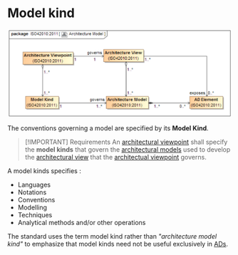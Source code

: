 # Model kind

![Model and model Kind](../Resources/Model_and_model_kind.png)

The conventions governing a model are specified by its **Model Kind**.

> [!IMPORTANT] Requirements
> An [architectural viewpoint](Architecture_Viewpoint.md) shall specify the **model kinds** that govern the [architectural models](Model.md) used to develop the [architectural view](Architecture_View.md) that the [architectual viewpoint](Architecture_Viewpoint.md) governs.

A model kinds specifies :

- Languages
- Notations
- Conventions
- Modelling
- Techniques
- Analytical methods and/or other operations

The standard uses the term model kind rather than *"architecture model kind"* to emphasize that model kinds need not be useful exclusively in [ADs](Architecture_Description.md).

